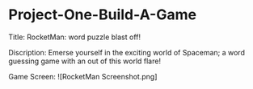 <!-- @@ -1,6 +1,6 @@ -->
# Project-One-Build-A-Game
Title: RocketMan: word puzzle blast off!

Discription: Emerse yourself in the exciting world of Spaceman; a word guessing game with an out of this world flare!

Game Screen:
![RocketMan Screenshot.png]

<!-- (https://github.com/connorgunter/Project-1-Building-a-Game/assets/31771870/91404656-e2a2-469e-bed1-7eaf7f3ef2c3) -->